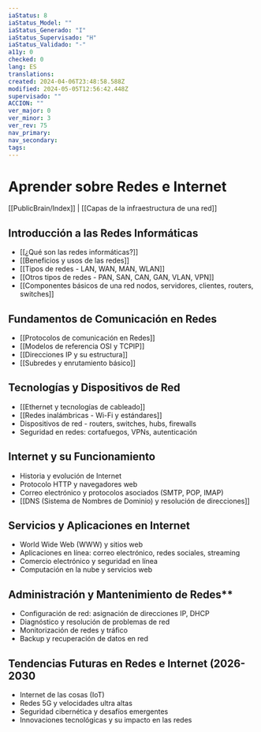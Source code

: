 ```yaml
---
iaStatus: 8
iaStatus_Model: ""
iaStatus_Generado: "I"
iaStatus_Supervisado: "H"
iaStatus_Validado: "-"
a11y: 0
checked: 0
lang: ES
translations: 
created: 2024-04-06T23:48:58.588Z
modified: 2024-05-05T12:56:42.448Z
supervisado: ""
ACCION: ""
ver_major: 0
ver_minor: 3
ver_rev: 75
nav_primary: 
nav_secondary: 
tags:
---
```

# Aprender sobre Redes e Internet

[[PublicBrain/Index]] |  [[Capas de la infraestructura de una red]]

## **Introducción a las Redes Informáticas**

- [[¿Qué son las redes informáticas?]]
- [[Beneficios y usos de las redes]]
- [[Tipos de redes - LAN, WAN, MAN, WLAN]]
- [[Otros tipos de redes - PAN, SAN, CAN, GAN, VLAN, VPN]]
- [[Componentes básicos de una red nodos, servidores, clientes, routers, switches]]

## **Fundamentos de Comunicación en Redes**

* [[Protocolos de comunicación en Redes]]
* [[Modelos de referencia OSI y TCPIP]]
* [[Direcciones IP y su estructura]]
* [[Subredes y enrutamiento básico]]
## **Tecnologías y Dispositivos de Red**

* [[Ethernet y tecnologías de cableado]]
* [[Redes inalámbricas - Wi-Fi y estándares]]
* Dispositivos de red -  routers, switches, hubs, firewalls
* Seguridad en redes: cortafuegos, VPNs, autenticación
## **Internet y su Funcionamiento**

* Historia y evolución de Internet
* Protocolo HTTP y navegadores web
* Correo electrónico y protocolos asociados (SMTP, POP, IMAP)
* [[DNS (Sistema de Nombres de Dominio) y resolución de direcciones]]
## **Servicios y Aplicaciones en Internet**

* World Wide Web (WWW) y sitios web
* Aplicaciones en línea: correo electrónico, redes sociales, streaming
* Comercio electrónico y seguridad en línea
* Computación en la nube y servicios web
## Administración y Mantenimiento de Redes**

* Configuración de red: asignación de direcciones IP, DHCP
* Diagnóstico y resolución de problemas de red
* Monitorización de redes y tráfico
* Backup y recuperación de datos en red
## **Tendencias Futuras en Redes e Internet (2026-2030**

* Internet de las cosas (IoT)
* Redes 5G y velocidades ultra altas
* Seguridad cibernética y desafíos emergentes
* Innovaciones tecnológicas y su impacto en las redes
